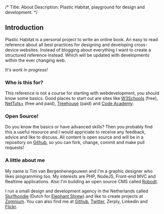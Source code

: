 /*
Title: About
Description: Plastic Habitat, playground for design and development.
*/


## Introduction

Plastic Habitat is a personal project to write an online book. An easy to read reference about all best practices for designing and developing cross-device websites. Instead of blogging about everything I want to create a structured reference instead. Which will be updated with developments within the ever changing web.

*It's work in progress!*


### Who is this for?

This reference is not a course for starting with webdevelopment, you should know some basics. Good places to start out are sites like [W3Schools](http://w3schools.com/) (free), [NetTuts+](http://net.tutsplus.com/) (free and paid), [Treehouse](http://teamtreehouse.com/) (paid) and [Code Academy](http://www.codecademy.com/).


### Open Source!

Do you know the basics or have advanced skills? Then you probably find this a useful resource and I would appriciate to receive any feedback, advice and like to discuss. All content is open source and will be in a repository on [Github](http://github.com/), so you can fork, change, commit and make pull requests!


### A little about me

My name is Tim van Bergenhenegouwen and I'm a graphic designer who likes programming too. My interests are PHP, NodeJS, Front-end MVC and Realtime applications. Also I'm building an open source CMS called [Robodt](http://robodt.io/).

I run a small design and development agency in the Netherlands called [Slurfhondje](http://www.slurfhondje.nl/) (Dutch for [Elephant Shrew](http://en.wikipedia.org/wiki/Elephant_shrew)) and like to create projects at [Zomnium](http://zomnium.com/). You can also find me at [Github](https://github.com/zomnium), [Twitter](http://twitter.com/slurfhondje), Zerply, Linkedin and [Flickr](http://flickr.com/benangerheim).
